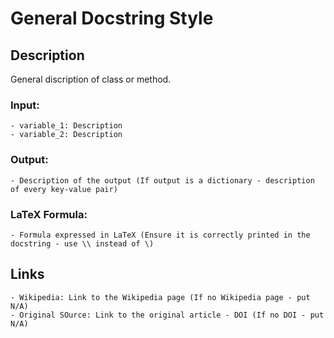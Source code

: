 # General Docstring Style

## Description
General discription of class or method.
### Input:
    - variable_1: Description
    - variable_2: Description
### Output:
    - Description of the output (If output is a dictionary - description of every key-value pair)
### LaTeX Formula:
    - Formula expressed in LaTeX (Ensure it is correctly printed in the docstring - use \\ instead of \)
## Links
    - Wikipedia: Link to the Wikipedia page (If no Wikipedia page - put N/A)
    - Original SOurce: Link to the original article - DOI (If no DOI - put N/A)